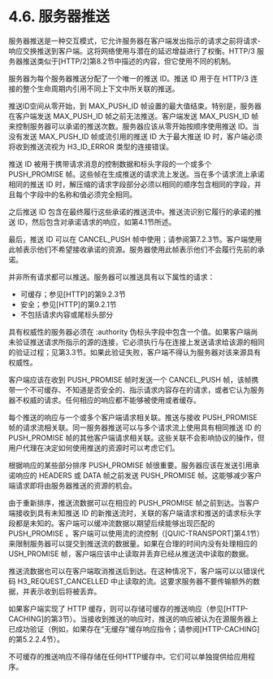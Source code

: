 4.6. 服务器推送
============================
服务器推送是一种交互模式，它允许服务器在客户端发出指示的请求之前将请求-响应交换推送到客户端。这将网络使用与潜在的延迟增益进行了权衡。HTTP/3 服务器推送类似于[HTTP/2]第8.2节中描述的内容，但它使用不同的机制。

服务器为每个服务器推送分配了一个唯一的推送 ID。推送 ID 用于在 HTTP/3 连接的整个生命周期内引用不同上下文中所关联的推送。

推送ID空间从零开始，到 MAX_PUSH_ID 帧设置的最大值结束。特别是，服务器在客户端发送 MAX_PUSH_ID 帧之前无法推送。客户端发送 MAX_PUSH_ID 帧来控制服务器可以承诺的推送次数。服务器应该从零开始按顺序使用推送 ID。当没有发送 MAX_PUSH_ID 帧或流引用的推送 ID 大于最大推送 ID 时，客户端必须将收到推送流视为 H3_ID_ERROR 类型的连接错误。

推送 ID 被用于携带请求消息的控制数据和标头字段的一个或多个 PUSH_PROMISE 帧。这些帧在生成推送的请求流上发送。当在多个请求流上承诺相同的推送 ID 时，解压缩的请求字段部分必须以相同的顺序包含相同的字段，并且每个字段中的名称和值必须完全相同。

之后推送 ID 包含在最终履行这些承诺的推送流中。推送流识别它履行的承诺的推送 ID，然后包含对承诺请求的响应，如第4.1节所述。

最后，推送 ID 可以在 CANCEL_PUSH 帧中使用；请参阅第7.2.3节。客户端使用此帧表示他们不希望接收承诺的资源。服务器使用此帧表示他们不会履行先前的承诺。

并非所有请求都可以推送。服务器可以推送具有以下属性的请求：

* 可缓存；参见[HTTP]的第9.2.3节
* 安全；参见[HTTP]的第9.2.1节
* 不包括请求内容或尾标头部分

具有权威性的服务器必须在 :authority 伪标头字段中包含一个值。如果客户端尚未验证推送请求所指示的源的连接，它必须执行与在连接上发送请求给该源的相同的验证过程；见第3.3节。如果此验证失败，客户端不得认为服务器对该来源具有权威性。

客户端应该在收到 PUSH_PROMISE 帧时发送一个 CANCEL_PUSH 帧，该帧携带一个不可缓存、不知道是否安全的、指示请求内容存在的请求，或者它认为服务器不权威的请求。任何相应的响应都不能够被使用或者缓存。

每个推送的响应与一个或多个客户端请求相关联。推送与接收 PUSH_PROMISE 帧的请求流相关联。同一服务器推送可以与多个请求流上使用具有相同推送 ID 的 PUSH_PROMISE 帧的其他客户端请求相关联。这些关联不会影响协议的操作，但用户代理在决定如何使用推送的资源时可以考虑它们。

根据响应的某些部分排序 PUSH_PROMISE 帧很重要。服务器应该在发送引用承诺响应的 HEADERS 或 DATA 帧之前发送 PUSH_PROMISE 帧。这能够减少客户端请求即将由服务器推送的资源的机会。

由于重新排序，推送流数据可以在相应的 PUSH_PROMISE 帧之前到达。当客户端接收到具有未知推送 ID 的新推送流时，关联的客户端请求和推送的请求标头字段都是未知的。客户端可以缓冲流数据以期望后续能够出现匹配的 PUSH_PROMISE 。客户端可以使用流的流控制（[QUIC-TRANSPORT]第4.1节）来限制服务器可以提交到推送流的数据量。如果在合理的时间内没有处理相应的 USH_PROMISE 帧，客户端应该中止读取并丢弃已经从推送流中读取的数据。

推送流数据也可以在客户端取消推送后到达。在这种情况下，客户端可以以错误代码 H3_REQUEST_CANCELLED 中止读取的流。这要求服务器不要传输额外的数据，并表示收到后将被丢弃。

如果客户端实现了 HTTP 缓存，则可以存储可缓存的推送响应（参见[HTTP-CACHING]的第3节）。当接收到推送的响应时，推送的响应被认为在源服务器上已成功验证（例如，如果存在“无缓存”缓存响应指令；请参阅[HTTP-CACHING]的第5.2.2.4节）。

不可缓存的推送响应不得存储在任何HTTP缓存中。它们可以单独提供给应用程序。



